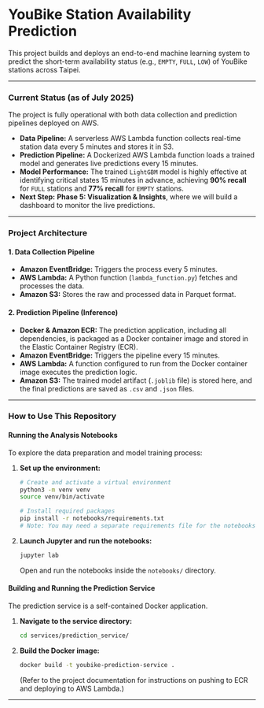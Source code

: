 # YouBike Station Availability Prediction

This project builds and deploys an end-to-end machine learning system to predict the short-term availability status (e.g., `EMPTY`, `FULL`, `LOW`) of YouBike stations across Taipei.

---

### Current Status (as of July 2025)

The project is fully operational with both data collection and prediction pipelines deployed on AWS.

* **Data Pipeline:** A serverless AWS Lambda function collects real-time station data every 5 minutes and stores it in S3.
* **Prediction Pipeline:** A Dockerized AWS Lambda function loads a trained model and generates live predictions every 15 minutes.
* **Model Performance:** The trained `LightGBM` model is highly effective at identifying critical states 15 minutes in advance, achieving **90% recall** for `FULL` stations and **77% recall** for `EMPTY` stations.
* **Next Step:** **Phase 5: Visualization & Insights**, where we will build a dashboard to monitor the live predictions.

---

### Project Architecture

#### 1. Data Collection Pipeline
* **Amazon EventBridge:** Triggers the process every 5 minutes.
* **AWS Lambda:** A Python function (`lambda_function.py`) fetches and processes the data.
* **Amazon S3:** Stores the raw and processed data in Parquet format.

#### 2. Prediction Pipeline (Inference)
* **Docker & Amazon ECR:** The prediction application, including all dependencies, is packaged as a Docker container image and stored in the Elastic Container Registry (ECR).
* **Amazon EventBridge:** Triggers the pipeline every 15 minutes.
* **AWS Lambda:** A function configured to run from the Docker container image executes the prediction logic.
* **Amazon S3:** The trained model artifact (`.joblib` file) is stored here, and the final predictions are saved as `.csv` and `.json` files.

---

### How to Use This Repository

#### Running the Analysis Notebooks
To explore the data preparation and model training process:

1.  **Set up the environment:**
    ```bash
    # Create and activate a virtual environment
    python3 -m venv venv
    source venv/bin/activate

    # Install required packages
    pip install -r notebooks/requirements.txt 
    # Note: You may need a separate requirements file for the notebooks
    ```

2.  **Launch Jupyter and run the notebooks:**
    ```bash
    jupyter lab
    ```
    Open and run the notebooks inside the `notebooks/` directory.

#### Building and Running the Prediction Service
The prediction service is a self-contained Docker application.

1.  **Navigate to the service directory:**
    ```bash
    cd services/prediction_service/
    ```

2.  **Build the Docker image:**
    ```bash
    docker build -t youbike-prediction-service .
    ```
    (Refer to the project documentation for instructions on pushing to ECR and deploying to AWS Lambda.)

---